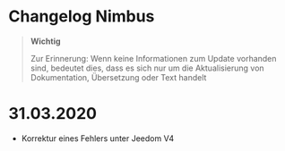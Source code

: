 # Changelog Nimbus

>**Wichtig**
>
>Zur Erinnerung: Wenn keine Informationen zum Update vorhanden sind, bedeutet dies, dass es sich nur um die Aktualisierung von Dokumentation, Übersetzung oder Text handelt

# 31.03.2020

- Korrektur eines Fehlers unter Jeedom V4
